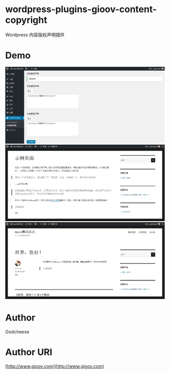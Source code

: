 # wordpress-plugins-gioov-content-copyright
Wordpress 内容版权声明插件

# Demo
![demo1.jpg](https://github.com/godcheese/wordpress-plugins-gioov-content-copyright/blob/master/demo1.jpg)
![demo1.jpg](https://github.com/godcheese/wordpress-plugins-gioov-content-copyright/blob/master/demo2.jpg)
![demo1.jpg](https://github.com/godcheese/wordpress-plugins-gioov-content-copyright/blob/master/demo3.jpg)

# Author
Godcheese
# Author URI
[http://www.gioov.com](http://www.gioov.com)